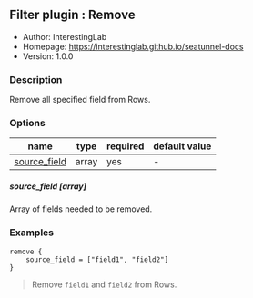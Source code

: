 ## Filter plugin : Remove

* Author: InterestingLab
* Homepage: https://interestinglab.github.io/seatunnel-docs
* Version: 1.0.0

### Description

Remove all specified field from Rows.

### Options

| name | type | required | default value |
| --- | --- | --- | --- |
| [source_field](#source_field-array) | array | yes | - |

##### source_field [array]

Array of fields needed to be removed.

### Examples

```
remove {
    source_field = ["field1", "field2"]
}
```

> Remove `field1` and `field2` from Rows.
